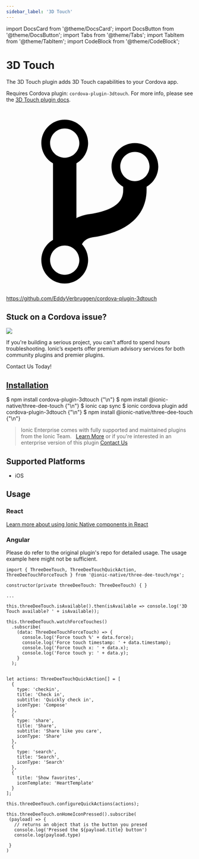 ```yaml
---
sidebar_label: '3D Touch'
---
```


import DocsCard from '@theme/DocsCard';
import DocsButton from '@theme/DocsButton';
import Tabs from '@theme/Tabs';
import TabItem from '@theme/TabItem';
import CodeBlock from '@theme/CodeBlock';

# 3D Touch

The 3D Touch plugin adds 3D Touch capabilities to your Cordova app.

Requires Cordova plugin: `cordova-plugin-3dtouch`. For more info, please see the [3D Touch plugin docs](https://github.com/EddyVerbruggen/cordova-plugin-3dtouch).

<p><a href="https://github.com/EddyVerbruggen/cordova-plugin-3dtouch" target="_blank" rel="noopener" className="git-link">
  <svg viewBox="0 0 512 512"><path d="M416 160c0-35.3-28.7-64-64-64s-64 28.7-64 64c0 23.7 12.9 44.3 32 55.4v8.6c0 19.9-7.8 33.7-25.3 44.9-15.4 9.8-38.1 17.1-67.5 21.5-14 2.1-25.7 6-35.2 10.7V151.4c19.1-11.1 32-31.7 32-55.4 0-35.3-28.7-64-64-64S96 60.7 96 96c0 23.7 12.9 44.3 32 55.4v209.2c-19.1 11.1-32 31.7-32 55.4 0 35.3 28.7 64 64 64s64-28.7 64-64c0-16.6-6.3-31.7-16.7-43.1 1.9-4.9 9.7-16.3 29.4-19.3 38.8-5.8 68.9-15.9 92.3-30.8 36-22.8 55-57 55-98.8v-8.6c19.1-11.1 32-31.7 32-55.4zM160 56c22.1 0 40 17.9 40 40s-17.9 40-40 40-40-17.9-40-40 17.9-40 40-40zm0 400c-22.1 0-40-17.9-40-40s17.9-40 40-40 40 17.9 40 40-17.9 40-40 40zm192-256c-22.1 0-40-17.9-40-40s17.9-40 40-40 40 17.9 40 40-17.9 40-40 40z"></path></svg> https://github.com/EddyVerbruggen/cordova-plugin-3dtouch
</a></p>

<h2>Stuck on a Cordova issue?</h2>
<DocsCard className="cordova-ee-card" header="Don't waste precious time on plugin issues." href="https://ionicframework.com/sales?product_of_interest=Ionic%20Native">
  <div>
    <img src="/docs/icons/native-cordova-bot.png" class="cordova-ee-img" />
    <p>If you're building a serious project, you can't afford to spend hours troubleshooting. Ionic’s experts offer premium advisory services for both community plugins and premier plugins.</p>
    <DocsButton className="native-ee-detail">Contact Us Today!</DocsButton>
  </div>
</DocsCard>

<h2 id="installation">
  <a href="#installation">Installation</a>
</h2>
<Tabs defaultValue="Capacitor" values={[
  {value: 'Capacitor', label: 'Capacitor'},
  {value: 'Cordova', label: 'Cordova'},
  {value: 'Enterprise', label: 'Enterprise'},
]}>
  <TabItem value="Capacitor">
    <CodeBlock className="language-shell">
      $ npm install cordova-plugin-3dtouch {"\n"}
      $ npm install @ionic-native/three-dee-touch {"\n"}
      $ ionic cap sync
    </CodeBlock>
  </TabItem>
  <TabItem value="Cordova">
    <CodeBlock className="language-shell">
      $ ionic cordova plugin add cordova-plugin-3dtouch {"\n"}
      $ npm install @ionic-native/three-dee-touch {"\n"}
    </CodeBlock>
  </TabItem>
  <TabItem value="Enterprise">
    <blockquote>Ionic Enterprise comes with fully supported and maintained plugins from the Ionic Team. &nbsp;
      <a class="btn" href="https://ionic.io/docs/premier-plugins">Learn More</a> or if you're interested in an enterprise version of this plugin <a class="btn" href="https://ionicframework.com/sales?product_of_interest=Ionic%20Enterprise%20Engine">Contact Us</a></blockquote>
  </TabItem>
</Tabs>

## Supported Platforms

- iOS

## Usage

### React

[Learn more about using Ionic Native components in React](../native-community.md#react)

### Angular

Please do refer to the original plugin's repo for detailed usage. The usage example here might not be sufficient.

```tsx
import { ThreeDeeTouch, ThreeDeeTouchQuickAction, ThreeDeeTouchForceTouch } from '@ionic-native/three-dee-touch/ngx';

constructor(private threeDeeTouch: ThreeDeeTouch) { }

...

this.threeDeeTouch.isAvailable().then(isAvailable => console.log('3D Touch available? ' + isAvailable));

this.threeDeeTouch.watchForceTouches()
  .subscribe(
    (data: ThreeDeeTouchForceTouch) => {
      console.log('Force touch %' + data.force);
      console.log('Force touch timestamp: ' + data.timestamp);
      console.log('Force touch x: ' + data.x);
      console.log('Force touch y: ' + data.y);
    }
  );


let actions: ThreeDeeTouchQuickAction[] = [
  {
    type: 'checkin',
    title: 'Check in',
    subtitle: 'Quickly check in',
    iconType: 'Compose'
  },
  {
    type: 'share',
    title: 'Share',
    subtitle: 'Share like you care',
    iconType: 'Share'
  },
  {
    type: 'search',
    title: 'Search',
    iconType: 'Search'
  },
  {
    title: 'Show favorites',
    iconTemplate: 'HeartTemplate'
  }
];

this.threeDeeTouch.configureQuickActions(actions);

this.threeDeeTouch.onHomeIconPressed().subscribe(
 (payload) => {
   // returns an object that is the button you presed
   console.log('Pressed the ${payload.title} button')
   console.log(payload.type)

 }
)
```
